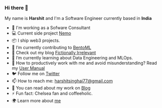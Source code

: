 ### Hi there 👋

<!--
**harshitsinghai77/harshitsinghai77** is a ✨ _special_ ✨ repository because its `README.md` (this file) appears on your GitHub profile. -->

My name is **Harshit** and I'm a Software Engineer currently based in **India**

- 🔭 I'm working as a Sofware Consultant
- 💻 Current side project [Nemo](https://nemo-landing-page.netlify.app/)
- 📦 I ship web3 projects.
- 🗿 I’m currently contributing to [BentoML](https://github.com/bentoml/BentoML)
- 📝 Check out my blog [Fictionally Irrelevant](https://fictionally-irrelevant.vercel.app/)
- 🌱 I’m currently learning about Data Engineering and MLOps.
- 💬 How to productively work with me and avoid misunderstanding? Read my [User Manual](https://gist.github.com/harshitsinghai77/43dc955324cd5476cb0b1ba75c124fea)
- 🐦 Follow me on [Twitter](https://twitter.com/harshit_778)
- 📫 How to reach me: harshitsinghai77@gmail.com
- 📖 You can read about my work on [Blog](https://fictionally-irrelevant.vercel.app/)
- ⚡ Fun fact: Chelsea fan and coffeeholic. 
- 🌍 Learn more about [me](https://harshitsinghai77.github.io/)
